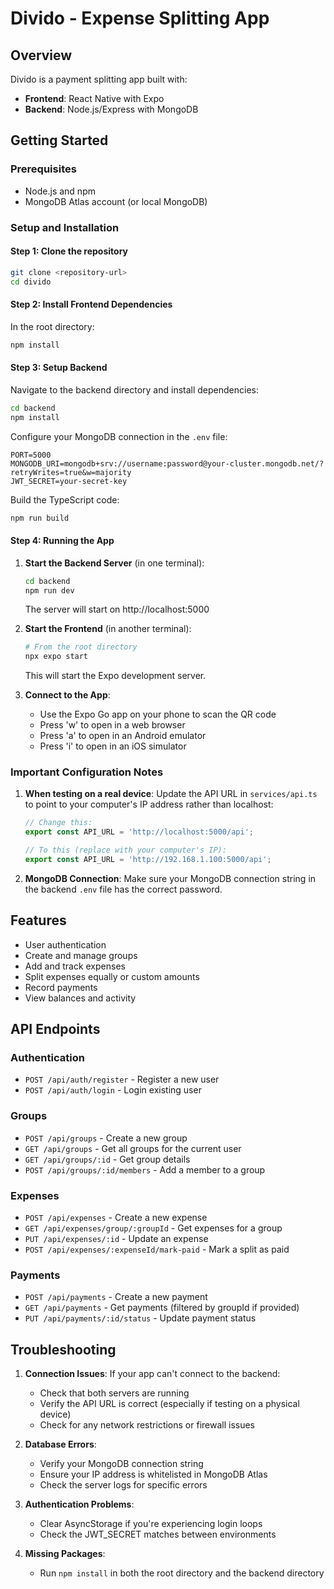 # Divido - Expense Splitting App

## Overview

Divido is a payment splitting app built with:

- **Frontend**: React Native with Expo
- **Backend**: Node.js/Express with MongoDB

## Getting Started

### Prerequisites

- Node.js and npm
- MongoDB Atlas account (or local MongoDB)

### Setup and Installation

#### Step 1: Clone the repository

```bash
git clone <repository-url>
cd divido
```

#### Step 2: Install Frontend Dependencies

In the root directory:

```bash
npm install
```

#### Step 3: Setup Backend

Navigate to the backend directory and install dependencies:

```bash
cd backend
npm install
```

Configure your MongoDB connection in the `.env` file:

```
PORT=5000
MONGODB_URI=mongodb+srv://username:password@your-cluster.mongodb.net/?retryWrites=true&w=majority
JWT_SECRET=your-secret-key
```

Build the TypeScript code:

```bash
npm run build
```

#### Step 4: Running the App

1. **Start the Backend Server** (in one terminal):

   ```bash
   cd backend
   npm run dev
   ```

   The server will start on http://localhost:5000

2. **Start the Frontend** (in another terminal):

   ```bash
   # From the root directory
   npx expo start
   ```

   This will start the Expo development server.

3. **Connect to the App**:
   - Use the Expo Go app on your phone to scan the QR code
   - Press 'w' to open in a web browser
   - Press 'a' to open in an Android emulator
   - Press 'i' to open in an iOS simulator

### Important Configuration Notes

1. **When testing on a real device**:
   Update the API URL in `services/api.ts` to point to your computer's IP address rather than localhost:

   ```typescript
   // Change this:
   export const API_URL = 'http://localhost:5000/api';

   // To this (replace with your computer's IP):
   export const API_URL = 'http://192.168.1.100:5000/api';
   ```

2. **MongoDB Connection**:
   Make sure your MongoDB connection string in the backend `.env` file has the correct password.

## Features

- User authentication
- Create and manage groups
- Add and track expenses
- Split expenses equally or custom amounts
- Record payments
- View balances and activity

## API Endpoints

### Authentication

- `POST /api/auth/register` - Register a new user
- `POST /api/auth/login` - Login existing user

### Groups

- `POST /api/groups` - Create a new group
- `GET /api/groups` - Get all groups for the current user
- `GET /api/groups/:id` - Get group details
- `POST /api/groups/:id/members` - Add a member to a group

### Expenses

- `POST /api/expenses` - Create a new expense
- `GET /api/expenses/group/:groupId` - Get expenses for a group
- `PUT /api/expenses/:id` - Update an expense
- `POST /api/expenses/:expenseId/mark-paid` - Mark a split as paid

### Payments

- `POST /api/payments` - Create a new payment
- `GET /api/payments` - Get payments (filtered by groupId if provided)
- `PUT /api/payments/:id/status` - Update payment status

## Troubleshooting

1. **Connection Issues**: If your app can't connect to the backend:

   - Check that both servers are running
   - Verify the API URL is correct (especially if testing on a physical device)
   - Check for any network restrictions or firewall issues

2. **Database Errors**:

   - Verify your MongoDB connection string
   - Ensure your IP address is whitelisted in MongoDB Atlas
   - Check the server logs for specific errors

3. **Authentication Problems**:

   - Clear AsyncStorage if you're experiencing login loops
   - Check the JWT_SECRET matches between environments

4. **Missing Packages**:
   - Run `npm install` in both the root directory and the backend directory
